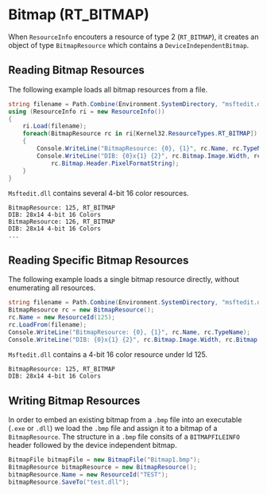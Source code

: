 Bitmap (RT_BITMAP)
==================

When `ResourceInfo` encouters a resource of type 2 (`RT_BITMAP`), it creates an object of type `BitmapResource` which contains a `DeviceIndependentBitmap`. 

Reading Bitmap Resources
------------------------

The following example loads all bitmap resources from a file. 

``` csharp
string filename = Path.Combine(Environment.SystemDirectory, "msftedit.dll");
using (ResourceInfo ri = new ResourceInfo())
{
    ri.Load(filename);
    foreach(BitmapResource rc in ri[Kernel32.ResourceTypes.RT_BITMAP])
    {
        Console.WriteLine("BitmapResource: {0}, {1}", rc.Name, rc.TypeName);
        Console.WriteLine("DIB: {0}x{1} {2}", rc.Bitmap.Image.Width, rc.Bitmap.Image.Height, 
            rc.Bitmap.Header.PixelFormatString);
    }
}
```

`Msftedit.dll` contains several 4-bit 16 color resources. 

```
BitmapResource: 125, RT_BITMAP
DIB: 28x14 4-bit 16 Colors
BitmapResource: 126, RT_BITMAP
DIB: 28x14 4-bit 16 Colors
...
```

Reading Specific Bitmap Resources
---------------------------------

The following example loads a single bitmap resource directly, without enumerating all resources. 

``` csharp
string filename = Path.Combine(Environment.SystemDirectory, "msftedit.dll");
BitmapResource rc = new BitmapResource();
rc.Name = new ResourceId(125);
rc.LoadFrom(filename);
Console.WriteLine("BitmapResource: {0}, {1}", rc.Name, rc.TypeName);
Console.WriteLine("DIB: {0}x{1} {2}", rc.Bitmap.Image.Width, rc.Bitmap.Image.Height, rc.Bitmap.Header.PixelFormatString);
```

`Msftedit.dll` contains a 4-bit 16 color resource under Id 125. 

```
BitmapResource: 125, RT_BITMAP
DIB: 28x14 4-bit 16 Colors
```

Writing Bitmap Resources
------------------------

In order to embed an existing bitmap from a `.bmp` file into an executable (`.exe` or `.dll`) we load the `.bmp` file and assign it to a bitmap of a `BitmapResource`. The structure in a `.bmp` file consits of a `BITMAPFILEINFO` header followed by the device independent bitmap. 

``` csharp
BitmapFile bitmapFile = new BitmapFile("Bitmap1.bmp");
BitmapResource bitmapResource = new BitmapResource();
bitmapResource.Name = new ResourceId("TEST");
bitmapResource.SaveTo("test.dll");
```
